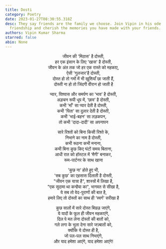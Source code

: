 ```yaml
---
title: Dosti
category: Poetry
date: 2023-01-27T08:30:55.318Z
desc: They say friends are the family we choose. Join Vipin in his ode to
  friendship and cherish the memories you have made with your friends.
authors: Vipin Kumar Sharma
starred: false
abio: None
---
```

<p style="text-align: center;align:center;">
जीवन की 'मिठास' है दोस्ती, <br>
हर एक इंसान के लिए 'खास' है दोस्ती,<br>
जीवन के अंत तक जो हर एक रास्ते को महकाए, <br>
ऐसी 'गुलजार'है दोस्ती, <br>
दोस्त हो तो  गमों   में भी खुशियाँ छा जाती हैं, <br>
दोस्ती ना हो तो जिंदगी वीरान हो जाती है <br>
</p>

<p style="text-align: center;align:center;">
प्यार, विश्वास और समर्पण का ‘भाव’ है दोस्ती, <br>
अड़चन रूपी धूप में, ‘छाव’ है दोस्ती, <br>
कभी 'माँ' सा प्यार देती है दोस्ती, <br>
कभी 'पिता' सा दुलार देती है दोस्ती, <br>
कभी 'भाई-बहन' सा लड़कपन, <br>
तो कभी 'दादा-दादी' सा अपनापन <br>
</p>

<p style="text-align: center;align:center;">
सारे रिश्तों को बिना किसी रिश्ते के, <br>
निभाने का नाम है दोस्ती, <br>
कभी रूठना कभी मनाना, <br>
कभी बिना कुछ किए घंटों समय बिताना, <br>
आधी रात को हॉस्टल में ‘मैगी’ बनाकर, <br>
रूम-पार्टनर के साथ खाना <br>
</p>

<p style="text-align: center;align:center;">
'कुछ ना’ होते हुए भी, <br>
'सब कुछ' का एहसास दिलाती है दोस्ती, <br>
"जीवन एक यात्रा है", शास्त्रों में लिखा है, <br>
"एक सुदामा था कन्हैया का", भागवत से सीखा है, <br>
ये सब तो वेद-पुराणों की बात है, <br>
हमारे लिए तो दोस्तों का साथ ही ‘स्वर्ग’ सरीखा है <br>
</p>

<p style="text-align: center;align:center;">
कुछ सालों में सारे दोस्त बिछड़ जाएंगे, <br>
ये यादों के फूल ही जीवन महकाएंगे, <br>
दिल पे मत लेना दोस्तों की बातों को, <br>
गले लगा के भुला देना सारे जज़्बातों को, <br>
क्योंकि ये दोस्त ही है, <br>
जो पल-पल साथ निभाएंगे, <br>
और याद हमेशा आएंगे, याद हमेशा आएंगे! <br>
</p>